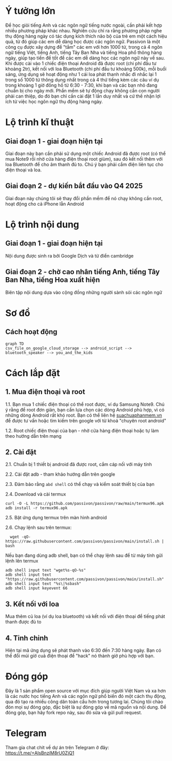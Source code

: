 # Ý tưởng lớn
Để học giỏi tiếng Anh và các ngôn ngữ tiếng nước ngoài, cần phải kết hợp nhiều phương pháp khác nhau. Nghiên cứu chỉ ra rằng phương pháp nghe thụ động hàng ngày có tác dụng kích thích não bộ của trẻ em một cách hiệu quả, từ đó giúp các em dễ dàng học được các ngôn ngữ. Passivon là một công cụ được xây dựng để "tắm" các em với hơn 1000 từ, trong cả 4 ngôn ngữ tiếng Việt, tiếng Anh, tiếng Tây Ban Nha và tiếng Hoa phổ thông hàng ngày, giúp tạo tiền đề tốt để các em dễ dàng học các ngôn ngữ này về sau. Khi được cài vào 1 chiếc điện thoại Android đã được root (chi phí đầu tư khoảng 2tr), kết nối với loa Bluetooth (chi phí đầu tư khoảng 500k), mỗi buổi sáng, ứng dụng sẽ hoạt động như 1 cái loa phát thanh nhắc đi nhắc lại 1 trong số 1000 từ thông dụng nhất trong cả 4 thứ tiếng kèm các câu ví dụ trong khoảng 1 giờ đồng hồ từ 6:30 - 7:30, khi bạn và các bạn nhỏ đang chuẩn bị cho ngày mới. Phần mềm sẽ tự động chạy không cần con người phải can thiệp, do đó bạn chỉ cần cài đặt 1 lần duy nhất và cứ thế nhận lợi ích từ việc học ngôn ngữ thụ động hàng ngày.

# Lộ trình kĩ thuật
## Giai đoạn 1 - giai đoạn hiện tại
Giai đoạn này bạn cần phải sử dụng một chiếc Android đã được root (có thể mua Note9 rồi nhờ cửa hàng điện thoại root giùm), sau đó kết nối thêm với loa Bluetooth để cho âm thanh đủ to. Chú ý bạn phải cắm điện liên tục cho điện thoại và loa.

## Giai đoạn 2 - dự kiến bắt đầu vào Q4 2025
Giai đoạn này chúng tôi sẽ thay đổi phần mềm để nó chạy không cần root, hoạt động cho cả iPhone lẫn Android

# Lộ trình nội dung
## Giai đoạn 1 - giai đoạn hiện tại
Nội dung được sinh ra bởi Google Dịch và từ điển cambridge

## Giai đoạn 2 - chờ cao nhân tiếng Anh, tiếng Tây Ban Nha, tiếng Hoa xuất hiện
Biên tập nội dung dựa vào cộng đồng những người sành sỏi các ngôn ngữ

# Sơ đồ

## Cách hoạt động
```mermaid
graph TD
csv_file_on_google_cloud_storage --> android_script --> bluetooth_speaker --> you_and_the_kids
```

# Cách lắp đặt
## 1. Mua điện thoại và root
1.1. Bạn mua 1 chiếc điện thoại có thể root được, ví dụ Samsung Note9.
   Chú ý rằng để root đơn giản, bạn cần lựa chọn các dòng Android phù hợp, vì
   có những dòng Android rất khó root. Bạn có thể liên hệ
   [suachuaphanmem.vn](https://suachuaphanmem.vn/shop/dich-vu-up-rom-android/)
   để được tư vấn hoặc tìm kiếm trên google với từ khoá "chuyên root
   android"

1.2. Root chiếc điện thoại của bạn - nhờ cửa hàng điện thoại hoặc tự làm
   theo hướng dẫn trên mạng

## 2. Cài đặt

2.1. Chuẩn bị 1 thiết bị android đã được root, cắm cáp nối với máy tính

2.2. Cài đặt adb - tham khảo hướng dẫn trên google

2.3. Đảm bảo rằng `abd shell` có thể chạy và kiểm soát thiết bị của bạn

2.4. Download và cài termux

```
curl -O -L https://github.com/passivon/passivon/raw/main/termux96.apk
adb install -r termux96.apk
```

2.5. Bật ứng dụng termux trên màn hình android

2.6. Chạy lệnh sau trên termux:

```
  wget -qO- https://raw.githubusercontent.com/passivon/passivon/main/install.sh | bash
```

Nếu bạn đang dùng adb shell, bạn có thể chạy lệnh sau để từ máy tính gửi lệnh lên termux
```
adb shell input text "wget%s-qO-%s"
adb shell input text "https://raw.githubusercontent.com/passivon/passivon/main/install.sh"
adb shell input text "%s\|%sbash"
adb shell input keyevent 66

```
## 3. Kết nối với loa
Mua thêm củ loa (ví dụ loa bluetooth) và kết nối với điện thoại để tiếng
phát thanh được đủ to

## 4. Tinh chỉnh
Hiện tại mã ứng dụng sẽ phát thanh vào 6:30 đến 7:30 hàng ngày. Bạn có
thể đổi múi giờ cuả điện thoại để "hack" nó thành giờ phù hợp với bạn.

# Đóng góp
Đây là 1 sản phẩm open source với mục đích giúp người Việt Nam và xa hơn là các nước học tiếng Anh và các ngôn ngữ phổ biến đó một cách thụ động, qua đó tạo ra nhiều công dân toàn cầu hơn trong tương lai. Chúng tôi chào đón mọi sự đóng góp, đặc biệt là sự đóng góp về mã nguồn và nội dung. Để đóng góp, bạn hãy fork repo này, sau đó sửa và gửi pull request.

# Telegram
Tham gia chat chit về dự án trên Telegram ở đây: https://t.me/+AIsBnziM8rU0ZjQ1
